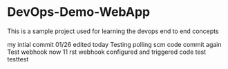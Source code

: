 # DevOps-Demo-WebApp
This is a sample project used for learning the devops end to end concepts

my intial commit 01/26
edited today
Testing polling scm
code commit again
Test webhook now 11
rst
webhook configured and triggered code test
testtest
